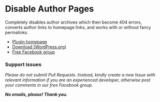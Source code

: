 # Disable Author Pages

Completely disables author archives which then become 404 errors, converts author links to homepage links, and works with or without fancy permalinks. 

* [Plugin homepage](https://www.littlebizzy.com/plugins/disable-author-pages)
* [Download (WordPress.org)](https://wordpress.org/plugins/disable-author-pages-littlebizzy/)
* [Free Facebook group](https://www.facebook.com/groups/littlebizzy/)

### Support issues

*Please do not submit Pull Requests. Instead, kindly create a new Issue with relevant information if you are an experienced developer, otherwise post your comments in our free Facebook group.*

***No emails, please! Thank you.***
